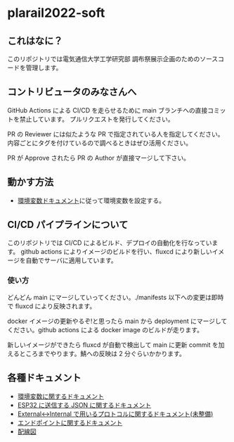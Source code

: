 # plarail2022-soft

## これはなに？

このリポジトリでは電気通信大学工学研究部 調布祭展示企画のためのソースコードを管理します。

## コントリビュータのみなさんへ

GitHub Actions による CI/CD を走らせるために main ブランチへの直接コミットを禁止しています。 プルリクエストを発行してください。

PR の Reviewer には似たような PR で指定されている人を指定してください。内容ごとにタグを付けているので調べるときはぜひ活用ください。

PR が Approve されたら PR の Author が直接マージして下さい。

## 動かす方法

- [環境変数ドキュメント](./docs/environmentValList.md)に従って環境変数を設定する。

## CI/CD パイプラインについて

このリポジトリでは CI/CD によるビルド、デプロイの自動化を行なっています。
github actions によりイメージのビルドを行い、fluxcd により新しいイメージを自動でサーバに適用しています。

### 使い方

どんどん main にマージしていってください。./manifests 以下への変更は即時で fluxcd により反映されます。

docker イメージの更新やるぞ!と思ったら main から deployment にマージしてください。github actions による docker image のビルドが走ります。

新しいイメージができたら fluxcd が自動で検出して main に更新 commit を加えるところまでやります。鯖への反映は 2 分ぐらいかかります。

## 各種ドキュメント

- [環境変数に関するドキュメント](./docs/environmentValList.md)
- [ESP32 に送信する JSON に関するドキュメント](./docs/api.md)
- [External<->Internal で用いるプロトコルに関するドキュメント(未整備)](./docs/protocolBuf.md)
- [エンドポイントに関するドキュメント](./docs/endpoints.md)
- [配線図](./docs/map.md)
